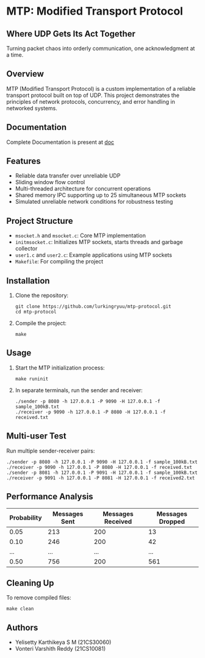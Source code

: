 # MTP: Modified Transport Protocol

## Where UDP Gets Its Act Together
Turning packet chaos into orderly communication, one acknowledgment at a time.

## Overview

MTP (Modified Transport Protocol) is a custom implementation of a reliable transport protocol built on top of UDP. This project demonstrates the principles of network protocols, concurrency, and error handling in networked systems.

## Documentation

Complete Documentation is present at [doc](./documentation.txt) 

## Features

- Reliable data transfer over unreliable UDP
- Sliding window flow control
- Multi-threaded architecture for concurrent operations
- Shared memory IPC supporting up to 25 simultaneous MTP sockets
- Simulated unreliable network conditions for robustness testing

## Project Structure

- `msocket.h` and `msocket.c`: Core MTP implementation
- `initmsocket.c`: Initializes MTP sockets, starts threads and garbage collector
- `user1.c` and `user2.c`: Example applications using MTP sockets
- `Makefile`: For compiling the project

## Installation

1. Clone the repository:
   ```
   git clone https://github.com/lurkingryuu/mtp-protocol.git
   cd mtp-protocol
   ```

2. Compile the project:
   ```
   make
   ```

## Usage

1. Start the MTP initialization process:
   ```
   make runinit
   ```

2. In separate terminals, run the sender and receiver:
   ```
   ./sender -p 8080 -h 127.0.0.1 -P 9090 -H 127.0.0.1 -f sample_100kB.txt
   ./receiver -p 9090 -h 127.0.0.1 -P 8080 -H 127.0.0.1 -f received.txt
   ```

## Multi-user Test

Run multiple sender-receiver pairs:

```
./sender -p 8080 -h 127.0.0.1 -P 9090 -H 127.0.0.1 -f sample_100kB.txt
./receiver -p 9090 -h 127.0.0.1 -P 8080 -H 127.0.0.1 -f received.txt
./sender -p 8081 -h 127.0.0.1 -P 9091 -H 127.0.0.1 -f sample_100kB.txt
./receiver -p 9091 -h 127.0.0.1 -P 8081 -H 127.0.0.1 -f received2.txt
```

## Performance Analysis

| Probability | Messages Sent | Messages Received | Messages Dropped |
|-------------|---------------|-------------------|------------------|
| 0.05        | 213           | 200               | 13               |
| 0.10        | 246           | 200               | 42               |
| ...         | ...           | ...               | ...              |
| 0.50        | 756           | 200               | 561              |

## Cleaning Up

To remove compiled files:

```
make clean
```

## Authors

- Yelisetty Karthikeya S M (21CS30060)
- Vonteri Varshith Reddy (21CS10081)

